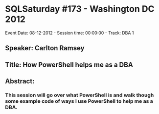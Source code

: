 # SQLSaturday #173 - Washington DC 2012
Event Date: 08-12-2012 - Session time: 00:00:00 - Track: DBA 1
## Speaker: Carlton Ramsey
## Title: How PowerShell helps me as a DBA
## Abstract:
### This session will go over what PowerShell is and walk though some example code of ways I use PowerShell to help me as a DBA.
